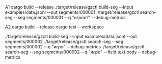 A1
cargo build --release
./target/release/gzctl build-seg --input examples/data.jsonl --out segments/000001
./target/release/gzctl search-seg --seg segments/000001 --q "*играет*" --debug-metrics

A2
cargo build --release
cargo test --workspace

./target/release/gzctl build-seg --input examples/data.jsonl --out segments/000002
./target/release/gzctl search-seg --seg segments/000002 --q "*игра*" --debug-metrics
./target/release/gzctl search-seg --seg segments/000002 --q "*игра*" --field text.body --debug-metrics
